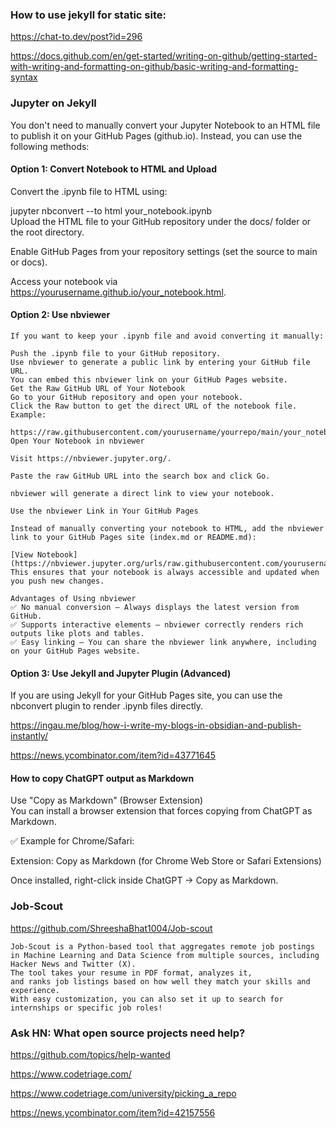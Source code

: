 ### How to use jekyll for static site:
https://chat-to.dev/post?id=296

https://docs.github.com/en/get-started/writing-on-github/getting-started-with-writing-and-formatting-on-github/basic-writing-and-formatting-syntax


### Jupyter on Jekyll
 
You don't need to manually convert your Jupyter Notebook to an HTML file to publish it on your GitHub Pages (github.io). Instead, you can use the following methods:

#### Option 1: Convert Notebook to HTML and Upload
Convert the .ipynb file to HTML using:

jupyter nbconvert --to html your_notebook.ipynb  
Upload the HTML file to your GitHub repository under the docs/ folder or the root directory.

Enable GitHub Pages from your repository settings (set the source to main or docs).

Access your notebook via https://yourusername.github.io/your_notebook.html.

#### Option 2: Use nbviewer
```
If you want to keep your .ipynb file and avoid converting it manually:

Push the .ipynb file to your GitHub repository.
Use nbviewer to generate a public link by entering your GitHub file URL.
You can embed this nbviewer link on your GitHub Pages website.
Get the Raw GitHub URL of Your Notebook
Go to your GitHub repository and open your notebook.
Click the Raw button to get the direct URL of the notebook file.
Example:

https://raw.githubusercontent.com/yourusername/yourrepo/main/your_notebook.ipynb
Open Your Notebook in nbviewer

Visit https://nbviewer.jupyter.org/.

Paste the raw GitHub URL into the search box and click Go.

nbviewer will generate a direct link to view your notebook.

Use the nbviewer Link in Your GitHub Pages

Instead of manually converting your notebook to HTML, add the nbviewer link to your GitHub Pages site (index.md or README.md):
 
[View Notebook](https://nbviewer.jupyter.org/urls/raw.githubusercontent.com/yourusername/yourrepo/main/your_notebook.ipynb)
This ensures that your notebook is always accessible and updated when you push new changes.

Advantages of Using nbviewer
✅ No manual conversion – Always displays the latest version from GitHub.
✅ Supports interactive elements – nbviewer correctly renders rich outputs like plots and tables.
✅ Easy linking – You can share the nbviewer link anywhere, including on your GitHub Pages website.
```



#### Option 3: Use Jekyll and Jupyter Plugin (Advanced)
If you are using Jekyll for your GitHub Pages site, you can use the nbconvert plugin to render .ipynb files directly.


https://ingau.me/blog/how-i-write-my-blogs-in-obsidian-and-publish-instantly/

https://news.ycombinator.com/item?id=43771645

#### How to copy ChatGPT output as Markdown
Use "Copy as Markdown" (Browser Extension)  
You can install a browser extension that forces copying from ChatGPT as Markdown.

✅ Example for Chrome/Safari:  

Extension: Copy as Markdown (for Chrome Web Store or Safari Extensions)  

Once installed, right-click inside ChatGPT → Copy as Markdown.

### Job-Scout
https://github.com/ShreeshaBhat1004/Job-scout
```
Job-Scout is a Python-based tool that aggregates remote job postings
in Machine Learning and Data Science from multiple sources, including Hacker News and Twitter (X).
The tool takes your resume in PDF format, analyzes it,
and ranks job listings based on how well they match your skills and experience.
With easy customization, you can also set it up to search for internships or specific job roles!
```
### Ask HN: What open source projects need help?

https://github.com/topics/help-wanted

https://www.codetriage.com/

https://www.codetriage.com/university/picking_a_repo

https://news.ycombinator.com/item?id=42157556


